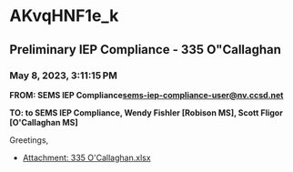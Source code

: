 # AKvqHNF1e_k
## Preliminary IEP Compliance - 335 O"Callaghan
### May 8, 2023, 3:11:15 PM
**FROM: SEMS IEP Compliance<sems-iep-compliance-user@nv.ccsd.net>**

**TO: to SEMS IEP Compliance, Wendy Fishler [Robison MS], Scott Fligor [O'Callaghan MS]**


Greetings, 





* [Attachment: 335 O'Callaghan.xlsx](AKvqHNF1e_k-attachment-1.xlsx)
